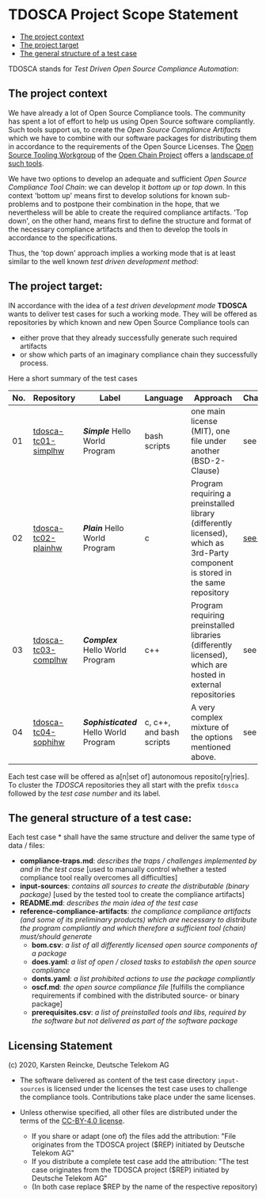# TDOSCA Project Scope Statement

* [The project context](#PrjContext)
* [The project target](#PrjTarget)
* [The general structure of a test case](#TCStructure)

TDOSCA stands for *Test Driven Open Source Compliance Automation*:

## The project context <a id="PrjContext"></a>
We have already a lot of Open Source Compliance tools. The community has spent a lot of effort to help us using Open Source software compliantly. Such tools support us, to create the *Open Source Compliance Artifacts* which we have to combine with our software packages for distributing them in accordance to the requirements of the Open Source Licenses. The [Open Source Tooling Workgroup](http://oss-compliance-tooling.org/) of the [Open Chain Project](https://www.openchainproject.org/) offers a [landscape of such tools](http://oss-compliance-tooling.org/Tooling-Landscape/OSS-Based-License-Compliance-Tools/).

We have two options to develop an adequate and sufficient *Open Source Compliance Tool Chain*: we can develop it *bottom up* or *top down*. In this context 'bottom up' means first to develop solutions for known sub-problems and to postpone their combination in the hope, that we nevertheless will be able to create the required compliance artifacts. 'Top down', on the other hand, means first to define the structure and format of the necessary compliance artifacts and then to develop the tools in accordance to the specifications.  

Thus, the 'top down' approach implies a working mode that is at least similar to the well known *test driven development method*:

## The project target: <a id="PrjTarget"></a>

IN accordance with the idea of a *test driven development mode* **TDOSCA** wants to deliver test cases for such a working mode. They will be offered as repositories by which known and new Open Source Compliance tools can
* either prove that they already successfully generate such required artifacts
* or show which parts of an imaginary compliance chain they successfully process.

Here a short summary of the test cases

| No. | Repository | Label | Language | Approach | Challenges |
|-|-|-|-|-|-|
|01|[tdosca-tc01-simplhw](https://github.com/Open-Source-Compliance/tdosca-tc01-simplhw)| ***Simple*** Hello World Program |bash scripts| one main license (MIT), one file under another (BSD-2-Clause)| see --> |
|02|[tdosca-tc02-plainhw](https://github.com/Open-Source-Compliance/)| ***Plain*** Hello World Program |c| Program requiring a preinstalled library (differently licensed), which as 3rd-Party component is stored in the same repository | [see -->](https://github.com/Open-Source-Compliance/tdosca-tc01-simplhw/blob/master/compliance-traps.md) |
|03|[tdosca-tc03-complhw](https://github.com/Open-Source-Compliance/)| ***Complex*** Hello World Program |c++| Program requiring preinstalled libraries (differently licensed), which are hosted in external repositories | see --> |
|04|[tdosca-tc04-sophihw](https://github.com/Open-Source-Compliance/)| ***Sophisticated*** Hello World Program |c, c++, and bash scripts | A very complex mixture of the options mentioned above.| see --> |

Each test case will be offered as a[n|set of] autonomous reposito[ry|ries]. To cluster the *TDOSCA* repositories they all start with the prefix ``tdosca`` followed by the *test case number* and its label.

## The general structure of a test case: <a id="TCStructure"></a>

Each test case * shall have the same structure and deliver the same type of data / files:

* **compliance-traps.md**: *describes the traps / challenges implemented by and in the test case* [used to manually control whether a tested compliance tool really overcomes all difficulties]
* **input-sources**: *contains all sources to create the distributable (binary package)* [used by the tested tool to create the compliance artifacts]
* **README.md**: *describes the main idea of the test case*
* **reference-compliance-artifacts**: *the compliance compliance artifacts (and some of its preliminary products) which are necessary to distribute the program compliantly and which therefore a sufficient tool (chain) must/should generate*
  - **bom.csv**: *a list of all differently licensed open source components of a package*
  - **does.yaml**: *a list of open / closed tasks to establish the open source compliance*
  - **donts.yaml**: *a list prohibited actions to use the package compliantly*
  - **oscf.md**: *the open source compliance file* [fulfills the compliance requirements if combined with the distributed source- or binary package]
  * **prerequisites.csv**: *a list of preinstalled tools and libs, required by the software but not delivered as part of the software package*

## Licensing Statement

(c) 2020, Karsten Reincke, Deutsche Telekom AG

* The software delivered as content of the test case directory ``input-sources`` is licensed under the licenses the test case uses to challenge the compliance tools. Contributions take place under the same licenses.

* Unless otherwise specified, all other files are distributed under the terms of the [CC-BY-4.0 license](https://creativecommons.org/licenses/by/4.0/).
  - If you share or adapt (one of) the files add the attribution: "File originates from the TDOSCA project ($REP) initiated by Deutsche Telekom AG"
  - If you distribute a complete test case add the attribution: "The test case originates from the TDOSCA project ($REP) initiated by Deutsche Telekom AG"
  - (In both case replace $REP by the name of the respective repository)
